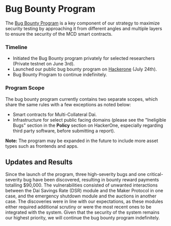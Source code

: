 # Bug Bounty Program

The [Bug Bounty Program](https://hackerone.com/makerdao_bbp/hacktivity?order_direction=DESC&order_field=popular&filter=type%3Abounty-awarded) is a key component of our strategy to maximize security testing by approaching it from different angles and multiple layers to ensure the security of the MCD smart contracts.

### Timeline

* Initiated the Bug Bounty program privately for selected researchers \(Private testnet on June 3rd\).
* Launched our public bug bounty program on [Hackerone](https://hackerone.com/makerdao_bbp) \(July 24th\).
* Bug Bounty Program to continue indefinitely.  

### Program Scope

The bug bounty program currently contains two separate scopes, which share the same rules with a few exceptions as noted below:

* Smart contracts for Multi-Collateral Dai.
* Infrastructure for select public facing domains \(please see the "Ineligible Bugs" section in the **Policy** section on HackerOne, especially regarding third party software, before submitting a report\).

**Note:** The program may be expanded in the future to include more asset types such as frontends and apps.

## Updates and Results

Since the launch of the program, three high-severity bugs and one critical-severity bug have been discovered, resulting in bounty reward payments totalling $90,000. The vulnerabilities consisted of unwanted interactions between the Dai Savings Rate \(DSR\) module and the Maker Protocol in one case, and the emergency shutdown module and the auctions in another case. The discoveries were in line with our expectations, as these modules either required additional scrutiny or were the most recent ones to be integrated with the system. Given that the security of the system remains our highest priority, we will continue the bug bounty program indefinitely.

